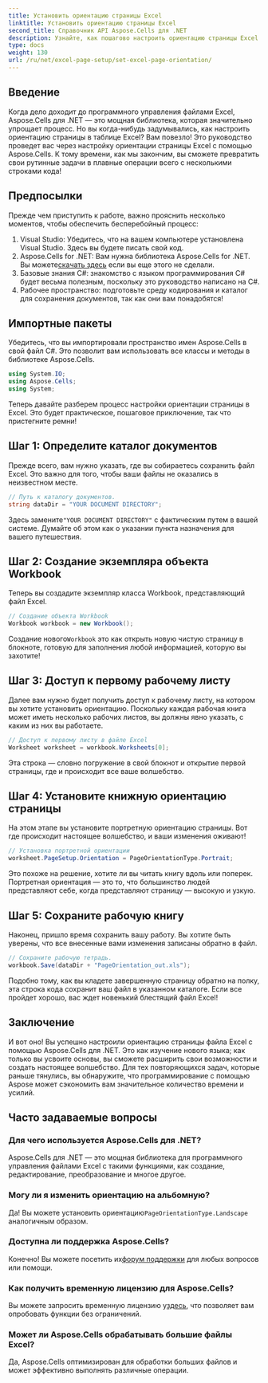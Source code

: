 ```yaml
---
title: Установить ориентацию страницы Excel
linktitle: Установить ориентацию страницы Excel
second_title: Справочник API Aspose.Cells для .NET
description: Узнайте, как пошагово настроить ориентацию страницы Excel с помощью Aspose.Cells для .NET. Получите оптимизированные результаты.
type: docs
weight: 130
url: /ru/net/excel-page-setup/set-excel-page-orientation/
---
```

## Введение

Когда дело доходит до программного управления файлами Excel, Aspose.Cells для .NET — это мощная библиотека, которая значительно упрощает процесс. Но вы когда-нибудь задумывались, как настроить ориентацию страницы в таблице Excel? Вам повезло! Это руководство проведет вас через настройку ориентации страницы Excel с помощью Aspose.Cells. К тому времени, как мы закончим, вы сможете превратить свои рутинные задачи в плавные операции всего с несколькими строками кода!

## Предпосылки

Прежде чем приступить к работе, важно прояснить несколько моментов, чтобы обеспечить бесперебойный процесс:

1. Visual Studio: Убедитесь, что на вашем компьютере установлена Visual Studio. Здесь вы будете писать свой код.
2. Aspose.Cells for .NET: Вам нужна библиотека Aspose.Cells for .NET. Вы можете[скачать здесь](https://releases.aspose.com/cells/net/) если вы еще этого не сделали.
3. Базовые знания C#: знакомство с языком программирования C# будет весьма полезным, поскольку это руководство написано на C#.
4. Рабочее пространство: подготовьте среду кодирования и каталог для сохранения документов, так как они вам понадобятся!

## Импортные пакеты

Убедитесь, что вы импортировали пространство имен Aspose.Cells в свой файл C#. Это позволит вам использовать все классы и методы в библиотеке Aspose.Cells.

```csharp
using System.IO;
using Aspose.Cells;
using System;
```

Теперь давайте разберем процесс настройки ориентации страницы в Excel. Это будет практическое, пошаговое приключение, так что пристегните ремни!

## Шаг 1: Определите каталог документов

Прежде всего, вам нужно указать, где вы собираетесь сохранить файл Excel. Это важно для того, чтобы ваши файлы не оказались в неизвестном месте.

```csharp
// Путь к каталогу документов.
string dataDir = "YOUR DOCUMENT DIRECTORY";
```

 Здесь замените`"YOUR DOCUMENT DIRECTORY"` с фактическим путем в вашей системе. Думайте об этом как о указании пункта назначения для вашего путешествия.

## Шаг 2: Создание экземпляра объекта Workbook

Теперь вы создадите экземпляр класса Workbook, представляющий файл Excel.

```csharp
// Создание объекта Workbook
Workbook workbook = new Workbook();
```

 Создание нового`Workbook` это как открыть новую чистую страницу в блокноте, готовую для заполнения любой информацией, которую вы захотите!

## Шаг 3: Доступ к первому рабочему листу

Далее вам нужно будет получить доступ к рабочему листу, на котором вы хотите установить ориентацию. Поскольку каждая рабочая книга может иметь несколько рабочих листов, вы должны явно указать, с каким из них вы работаете.

```csharp
// Доступ к первому листу в файле Excel
Worksheet worksheet = workbook.Worksheets[0];
```

Эта строка — словно погружение в свой блокнот и открытие первой страницы, где и происходит все ваше волшебство.

## Шаг 4: Установите книжную ориентацию страницы

На этом этапе вы установите портретную ориентацию страницы. Вот где происходит настоящее волшебство, и ваши изменения оживают!

```csharp
// Установка портретной ориентации
worksheet.PageSetup.Orientation = PageOrientationType.Portrait;
```

Это похоже на решение, хотите ли вы читать книгу вдоль или поперек. Портретная ориентация — это то, что большинство людей представляют себе, когда представляют страницу — высокую и узкую.

## Шаг 5: Сохраните рабочую книгу

Наконец, пришло время сохранить вашу работу. Вы хотите быть уверены, что все внесенные вами изменения записаны обратно в файл.

```csharp
// Сохраните рабочую тетрадь.
workbook.Save(dataDir + "PageOrientation_out.xls");
```

Подобно тому, как вы кладете завершенную страницу обратно на полку, эта строка кода сохранит ваш файл в указанном каталоге. Если все пройдет хорошо, вас ждет новенький блестящий файл Excel!

## Заключение

И вот оно! Вы успешно настроили ориентацию страницы файла Excel с помощью Aspose.Cells для .NET. Это как изучение нового языка; как только вы усвоите основы, вы сможете расширить свои возможности и создать настоящее волшебство. Для тех повторяющихся задач, которые раньше тянулись, вы обнаружите, что программирование с помощью Aspose может сэкономить вам значительное количество времени и усилий.

## Часто задаваемые вопросы

### Для чего используется Aspose.Cells для .NET?
Aspose.Cells для .NET — это мощная библиотека для программного управления файлами Excel с такими функциями, как создание, редактирование, преобразование и многое другое.

### Могу ли я изменить ориентацию на альбомную?
Да! Вы можете установить ориентацию`PageOrientationType.Landscape` аналогичным образом.

### Доступна ли поддержка Aspose.Cells?
 Конечно! Вы можете посетить их[форум поддержки](https://forum.aspose.com/c/cells/9) для любых вопросов или помощи.

### Как получить временную лицензию для Aspose.Cells?
 Вы можете запросить временную лицензию у[здесь](https://purchase.aspose.com/temporary-license/), что позволяет вам опробовать функции без ограничений.

### Может ли Aspose.Cells обрабатывать большие файлы Excel?
Да, Aspose.Cells оптимизирован для обработки больших файлов и может эффективно выполнять различные операции.